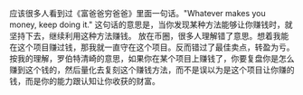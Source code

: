应该很多人看到过《富爸爸穷爸爸》里面一句话。"Whatever makes you money, keep doing it." 这句话的意思是，当你发现某种方法能够让你赚钱时，就坚持下去，继续利用这种方法赚钱。   放在币圈，很多人理解错了意思。想着我能在这个项目赚过钱，那我就一直守在这个项目。反而错过了最佳卖点，转盈为亏。  按我的理解，罗伯特清崎的意思，如果你在某个项目上赚钱了，你要复盘你是怎么赚到这个钱的，然后量化去复刻这个赚钱方法，而不是误以为是这个项目让你赚的钱，而是你的能力跟认知让你收获的财富。